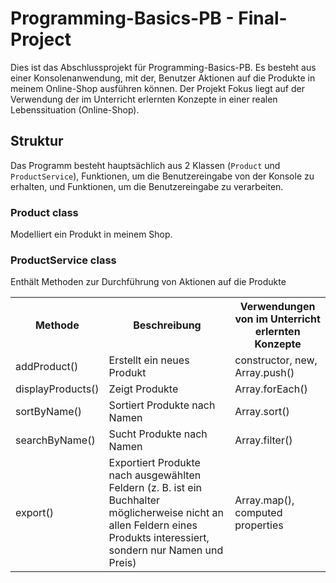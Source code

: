 # Programming-Basics-PB - Final-Project

Dies ist das Abschlussprojekt für Programming-Basics-PB. 
Es besteht aus einer Konsolenanwendung, mit der, 
Benutzer Aktionen auf die Produkte in meinem Online-Shop ausführen können. Der Projekt Fokus liegt auf der Verwendung der im Unterricht erlernten Konzepte 
in einer realen Lebenssituation (Online-Shop).

## Struktur

Das Programm besteht hauptsächlich aus 2 Klassen (`Product` und `ProductService`), Funktionen, um die Benutzereingabe von der Konsole zu erhalten, und Funktionen, um die Benutzereingabe zu verarbeiten.

### Product class

Modelliert ein Produkt in meinem Shop.

### ProductService class

Enthält Methoden zur Durchführung von Aktionen auf die Produkte

<table>
  <tr>
    <th>Methode</th>
    <th>Beschreibung</th>
    <th>Verwendungen von im Unterricht erlernten Konzepte</th>
  </tr>
  <tr>
    <td>addProduct()</td>
    <td>Erstellt ein neues Produkt</td>
    <td>constructor, new, Array.push()</td>
  </tr>
  <tr>
    <td>displayProducts()</td>
    <td>Zeigt Produkte</td>
    <td>Array.forEach()</td>
  </tr>
 <tr>
    <td>sortByName()</td>
    <td>Sortiert Produkte nach Namen</td>
    <td>Array.sort()</td>
  </tr>
 <tr>
    <td>searchByName()</td>
    <td>Sucht Produkte nach Namen</td>
    <td>Array.filter()</td>
  </tr>
 <tr>
    <td>export()</td>
    <td>Exportiert Produkte nach ausgewählten Feldern (z. B. ist ein Buchhalter möglicherweise nicht an allen Feldern eines Produkts interessiert, sondern nur Namen und Preis)</td>
    <td>Array.map(), computed properties</td>
  </tr>
</table>
